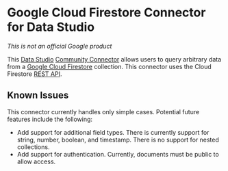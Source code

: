 # Google Cloud Firestore Connector for Data Studio

*This is not an official Google product*

This [Data Studio][_datastudio] [Community Connector][_cc] allows users to query
arbitrary data from a [Google Cloud Firestore][_firestore] collection. This 
connector uses the Cloud Firestore [REST API][_firestore_rest].

## Known Issues

This connector currently handles only simple cases. Potential future features include
the following:

-   Add support for additional field types. There is currently support for string, 
number, boolean, and timestamp. There is no support for nested collections.
-   Add support for authentication. Currently, documents must be public to allow 
access.


[_datastudio]: https://datastudio.google.com
[_cc]: https://developers.google.com/datastudio/connector
[_firestore]: https://firebase.google.com/docs/firestore/
[_firestore_rest]: https://firebase.google.com/docs/firestore/use-rest-api
